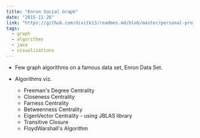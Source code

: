 ```yaml
---
title: "Enron Social Graph"
date: "2015-11-26"
link: "https://github.com/dixitk13/readmes.md/blob/master/personal-projects.md"
tags:  
  - graph
  - algorithms
  - java
  - visualizations
---
```


- Few graph algorithms on a famous data set, Enron Data Set. 

- Algorithms viz.

    + Freeman's Degree Centrality
    + Closeness Centrality
    + Farness Centrality
    + Betweenness Centrality
    + EigenVector Centrality - using JBLAS library
    + Transitive Closure
    + FloydWarshall's Algorithm


